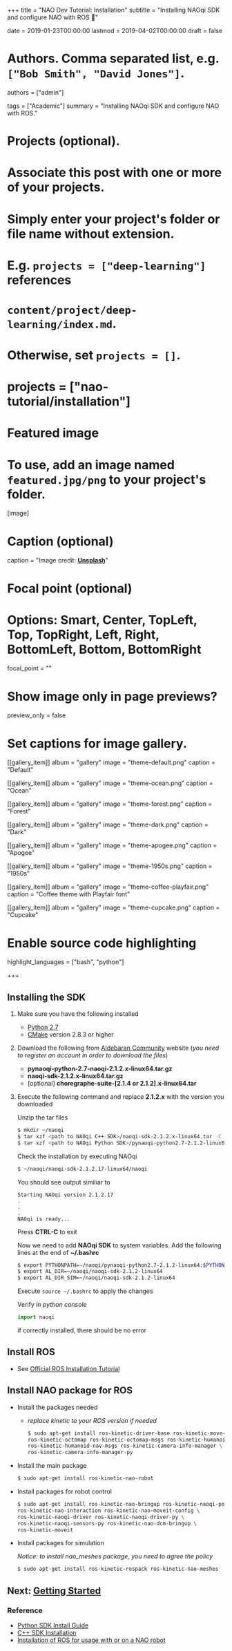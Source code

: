 +++
title = "NAO Dev Tutorial: Installation"
subtitle = "Installing NAOqi SDK and configure NAO with ROS :rocket:"

date = 2019-01-23T00:00:00
lastmod = 2019-04-02T00:00:00
draft = false

# Authors. Comma separated list, e.g. `["Bob Smith", "David Jones"]`.
authors = ["admin"]

tags = ["Academic"]
summary = "Installing NAOqi SDK and configure NAO with ROS."

# Projects (optional).
#   Associate this post with one or more of your projects.
#   Simply enter your project's folder or file name without extension.
#   E.g. `projects = ["deep-learning"]` references 
#   `content/project/deep-learning/index.md`.
#   Otherwise, set `projects = []`.
# projects = ["nao-tutorial/installation"]

# Featured image
# To use, add an image named `featured.jpg/png` to your project's folder. 
[image]
  # Caption (optional)
  caption = "Image credit: [**Unsplash**](https://unsplash.com/photos/CpkOjOcXdUY)"

  # Focal point (optional)
  # Options: Smart, Center, TopLeft, Top, TopRight, Left, Right, BottomLeft, Bottom, BottomRight
  focal_point = ""

  # Show image only in page previews?
  preview_only = false

# Set captions for image gallery.

[[gallery_item]]
album = "gallery"
image = "theme-default.png"
caption = "Default"

[[gallery_item]]
album = "gallery"
image = "theme-ocean.png"
caption = "Ocean"

[[gallery_item]]
album = "gallery"
image = "theme-forest.png"
caption = "Forest"

[[gallery_item]]
album = "gallery"
image = "theme-dark.png"
caption = "Dark"

[[gallery_item]]
album = "gallery"
image = "theme-apogee.png"
caption = "Apogee"

[[gallery_item]]
album = "gallery"
image = "theme-1950s.png"
caption = "1950s"

[[gallery_item]]
album = "gallery"
image = "theme-coffee-playfair.png"
caption = "Coffee theme with Playfair font"

[[gallery_item]]
album = "gallery"
image = "theme-cupcake.png"
caption = "Cupcake"

# Enable source code highlighting
highlight_languages = ["bash", "python"]

+++

## Installing the SDK
1. Make sure you have the following installed
    - [Python 2.7](https://www.python.org/download/releases/2.7/)
    - [CMake](https://cmake.org/) version 2.8.3 or higher
    
1. Download the following from [Aldebaran Community](https://community.aldebaran.com/en/resources/software) website \(*you need to register an account in order to download the files*\)
    - **pynaoqi-python-2.7-naoqi-2.1.2.x-linux64.tar.gz**
    - **naoqi-sdk-2.1.2.x-linux64.tar.gz**
    - \[optional\] **choregraphe-suite-\[2.1.4 or 2.1.2\].x-linux64.tar**
    
1. Execute the following command and replace **2.1.2.x** with the version you downloaded

    Unzip the tar files
    ```bash
    $ mkdir ~/naoqi
    $ tar xzf <path to NAOqi C++ SDK>/naoqi-sdk-2.1.2.x-linux64.tar -C ~/naoqi/naoqi-sdk-2.1.2-linux64
    $ tar xzf <path to NAOqi Python SDK>/pynaoqi-python2.7-2.1.2-linux64.tar -C ~/naoqi/naoqi-sdk-2.1.2-linux64
    ```
    
    Check the installation by executing NAOqi
    ```bash
    $ ~/naoqi/naoqi-sdk-2.1.2.17-linux64/naoqi
    ```
    You should see output similiar to
    ```
    Starting NAOqi version 2.1.2.17
    .
    .
    .
    NAOqi is ready...
    ```
    
    Press **CTRL-C** to exit

    Now we need to add **NAOqi SDK** to system variables. Add the following lines at the end of **~/.bashrc**
    ```bash
    $ export PYTHONPATH=~/naoqi/pynaoqi-python2.7-2.1.2-linux64:$PYTHONPATH
    $ export AL_DIR=~/naoqi/naoqi-sdk-2.1.2-linux64
    $ export AL_DIR_SIM=~/naoqi/naoqi-sdk-2.1.2-linux64
    ```
    
    Execute `source ~/.bashrc` to apply the changes

    Verify *in python console*
    ```python
    import naoqi
    ```
    if correctly installed, there should be no error



## Install ROS
- See [Official ROS Installation Tutorial](http://wiki.ros.org/kinetic/Installation)

## Install **NAO package** for ROS
- Install the packages needed
  - *replace kinetic to your ROS version if needed*
    
    ```bash
    $ sudo apt-get install ros-kinetic-driver-base ros-kinetic-move-base-msgs \
    ros-kinetic-octomap ros-kinetic-octomap-msgs ros-kinetic-humanoid-msgs \
    ros-kinetic-humanoid-nav-msgs ros-kinetic-camera-info-manager \
    ros-kinetic-camera-info-manager-py
    ```

- Install the main package
  ```bash
  $ sudo apt-get install ros-kinetic-nao-robot
  ```

- Install packages for robot control
  ```bash
  $ sudo apt-get install ros-kinetic-nao-bringup ros-kinetic-naoqi-pose \
  ros-kinetic-nao-interaction ros-kinetic-nao-moveit-config \
  ros-kinetic-naoqi-driver ros-kinetic-naoqi-driver-py \
  ros-kinetic-naoqi-sensors-py ros-kinetic-nao-dcm-bringup \
  ros-kinetic-moveit
  ```

- Install packages for simulation

  *Notice: to install nao_meshes package, you need to agree the policy*
  ```bash
  $ sudo apt-get install ros-kinetic-rospack ros-kinetic-nao-meshes
  ```

## Next: [Getting Started](/post/nao-tutorial/getting-started/)

### Reference
- [Python SDK Install Guide](http://doc.aldebaran.com/2-1/dev/python/install_guide.html)
- [C++ SDK Installation](http://doc.aldebaran.com/2-1/dev/cpp/install_guide.html)
- [Installation of ROS for usage with or on a NAO robot](http://wiki.ros.org/nao/Tutorials/Installation)
